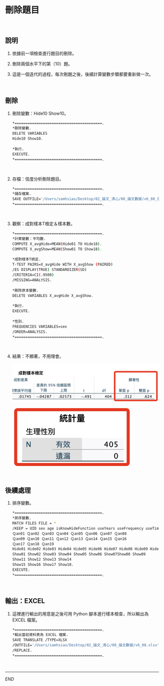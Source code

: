 # 刪除題目

<br>

## 說明

1. 依據前一項檢查進行題目的刪除。

2. 刪除兩個水平下的第（10）題。

3. 這是一個迭代的過程，每次刪題之後，後續計算變數步驟都要重新做一次。

<br>

## 刪除

1. 刪除變數：Hide10 Show10。

    ```bash
    *========================================.
    *刪除變數.
    DELETE VARIABLES
    Hide10 Show10.
    
    *執行.
    EXECUTE.
    *========================================.
    ```

<br>

2. 存檔：信度分析刪除題目。

    ```bash
    *========================================.
    *儲存檔案.
    SAVE OUTFILE='/Users/samhsiao/Desktop/02_論文_清心/00_論文數據/v6_08_信度分析刪題.sav'.
    *========================================.
    ```

<br>

3. 觀察：成對樣本T檢定＆樣本數。

    ```bash
    *========================================.
    *計算變數：平均數.
    COMPUTE X_avgHide=MEAN(Hide01 TO Hide18).
    COMPUTE X_avgShow=MEAN(Show01 TO Show18).

    *成對樣本T檢定.
    T-TEST PAIRS=X_avgHide WITH X_avgShow (PAIRED)
    /ES DISPLAY(TRUE) STANDARDIZER(SD)
    /CRITERIA=CI(.9500)
    /MISSING=ANALYSIS.

    *刪除原本變數.
    DELETE VARIABLES X_avgHide X_avgShow.

    *執行.
    EXECUTE.

    *性別.
    FREQUENCIES VARIABLES=sex
    /ORDER=ANALYSIS.
    *========================================.
    ```

<br>

4. 結果：不顯著，不用理會。

    ![](images/img_09.png)

    ![](images/img_10.png)

<br>

## 後續處理

1. 排序變數。

    ```bash
    *========================================.
    *排序變數.
    MATCH FILES FILE = *
    /KEEP = UID sex age isKnowHideFunction useYears useFrequency useTime 
    Ｑan01 Ｑan02 Ｑan03 Ｑan04 Ｑan05 Ｑan06 Ｑan07 Ｑan08 
    Ｑan09 Ｑan10 Ｑan11 Ｑan12 Ｑan13 Ｑan14 Ｑan15 Ｑan16 
    Ｑan17 Ｑan18 Ｑan19 
    Hide01 Hide02 Hide03 Hide04 Hide05 Hide06 Hide07 Hide08 Hide09 Hide11 Hide12 Hide13 Hide14 Hide15 Hide16 Hide17 Hide18 
    Show01 Show02 Show03 Show04 Show05 Show06 Show07Show08 Show09 
    Show11 Show12 Show13 Show14 
    Show15 Show16 Show17 Show18.
    EXECUTE.
    *========================================.
    ```

<br>

## 輸出：EXCEL

1. 這裡進行輸出的用意是之後可用 Python 腳本進行樣本檢查，所以輸出為 EXCEL 檔案。

    ```bash
    *========================================.
    *輸出當前資料表為 EXCEL 檔案.
    SAVE TRANSLATE /TYPE=XLSX
    /OUTFILE='/Users/samhsiao/Desktop/02_論文_清心/00_論文數據/v6_08.xlsx'
    /REPLACE.
    *========================================.
    ```

<br>

___

_END_
